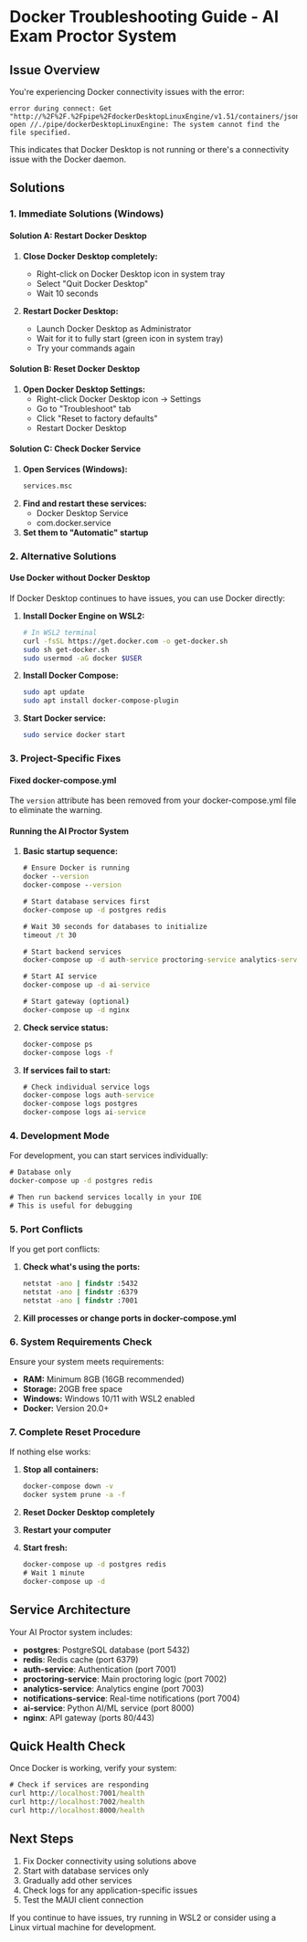 # Docker Troubleshooting Guide - AI Exam Proctor System

## Issue Overview
You're experiencing Docker connectivity issues with the error:
```
error during connect: Get "http://%2F%2F.%2Fpipe%2FdockerDesktopLinuxEngine/v1.51/containers/json": open //./pipe/dockerDesktopLinuxEngine: The system cannot find the file specified.
```

This indicates that Docker Desktop is not running or there's a connectivity issue with the Docker daemon.

## Solutions

### 1. Immediate Solutions (Windows)

#### Solution A: Restart Docker Desktop
1. **Close Docker Desktop completely:**
   - Right-click on Docker Desktop icon in system tray
   - Select "Quit Docker Desktop"
   - Wait 10 seconds

2. **Restart Docker Desktop:**
   - Launch Docker Desktop as Administrator
   - Wait for it to fully start (green icon in system tray)
   - Try your commands again

#### Solution B: Reset Docker Desktop
1. **Open Docker Desktop Settings:**
   - Right-click Docker Desktop icon → Settings
   - Go to "Troubleshoot" tab
   - Click "Reset to factory defaults"
   - Restart Docker Desktop

#### Solution C: Check Docker Service
1. **Open Services (Windows):**
   ```cmd
   services.msc
   ```
2. **Find and restart these services:**
   - Docker Desktop Service
   - com.docker.service
3. **Set them to "Automatic" startup**

### 2. Alternative Solutions

#### Use Docker without Docker Desktop
If Docker Desktop continues to have issues, you can use Docker directly:

1. **Install Docker Engine on WSL2:**
   ```bash
   # In WSL2 terminal
   curl -fsSL https://get.docker.com -o get-docker.sh
   sudo sh get-docker.sh
   sudo usermod -aG docker $USER
   ```

2. **Install Docker Compose:**
   ```bash
   sudo apt update
   sudo apt install docker-compose-plugin
   ```

3. **Start Docker service:**
   ```bash
   sudo service docker start
   ```

### 3. Project-Specific Fixes

#### Fixed docker-compose.yml
The `version` attribute has been removed from your docker-compose.yml file to eliminate the warning.

#### Running the AI Proctor System

1. **Basic startup sequence:**
   ```cmd
   # Ensure Docker is running
   docker --version
   docker-compose --version
   
   # Start database services first
   docker-compose up -d postgres redis
   
   # Wait 30 seconds for databases to initialize
   timeout /t 30
   
   # Start backend services
   docker-compose up -d auth-service proctoring-service analytics-service
   
   # Start AI service
   docker-compose up -d ai-service
   
   # Start gateway (optional)
   docker-compose up -d nginx
   ```

2. **Check service status:**
   ```cmd
   docker-compose ps
   docker-compose logs -f
   ```

3. **If services fail to start:**
   ```cmd
   # Check individual service logs
   docker-compose logs auth-service
   docker-compose logs postgres
   docker-compose logs ai-service
   ```

### 4. Development Mode

For development, you can start services individually:

```cmd
# Database only
docker-compose up -d postgres redis

# Then run backend services locally in your IDE
# This is useful for debugging
```

### 5. Port Conflicts

If you get port conflicts:

1. **Check what's using the ports:**
   ```cmd
   netstat -ano | findstr :5432
   netstat -ano | findstr :6379
   netstat -ano | findstr :7001
   ```

2. **Kill processes or change ports in docker-compose.yml**

### 6. System Requirements Check

Ensure your system meets requirements:
- **RAM:** Minimum 8GB (16GB recommended)
- **Storage:** 20GB free space
- **Windows:** Windows 10/11 with WSL2 enabled
- **Docker:** Version 20.0+

### 7. Complete Reset Procedure

If nothing else works:

1. **Stop all containers:**
   ```cmd
   docker-compose down -v
   docker system prune -a -f
   ```

2. **Reset Docker Desktop completely**

3. **Restart your computer**

4. **Start fresh:**
   ```cmd
   docker-compose up -d postgres redis
   # Wait 1 minute
   docker-compose up -d
   ```

## Service Architecture

Your AI Proctor system includes:
- **postgres**: PostgreSQL database (port 5432)
- **redis**: Redis cache (port 6379)
- **auth-service**: Authentication (port 7001)
- **proctoring-service**: Main proctoring logic (port 7002)
- **analytics-service**: Analytics engine (port 7003)
- **notifications-service**: Real-time notifications (port 7004)
- **ai-service**: Python AI/ML service (port 8000)
- **nginx**: API gateway (ports 80/443)

## Quick Health Check

Once Docker is working, verify your system:

```cmd
# Check if services are responding
curl http://localhost:7001/health
curl http://localhost:7002/health
curl http://localhost:8000/health
```

## Next Steps

1. Fix Docker connectivity using solutions above
2. Start with database services only
3. Gradually add other services
4. Check logs for any application-specific issues
5. Test the MAUI client connection

If you continue to have issues, try running in WSL2 or consider using a Linux virtual machine for development.